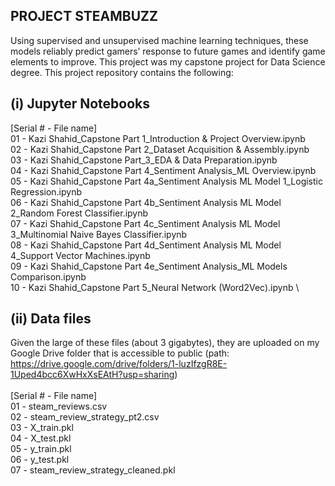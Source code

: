PROJECT STEAMBUZZ
-----------------
Using supervised and unsupervised machine learning techniques, these models reliably predict gamers’ response to future games and identify game elements to improve. This project was my capstone project for Data Science degree. This project repository contains the following:

(i) Jupyter Notebooks
---------------------
[Serial # - File name] \
01 - Kazi Shahid_Capstone Part 1_Introduction & Project Overview.ipynb \
02 - Kazi Shahid_Capstone Part 2_Dataset Acquisition & Assembly.ipynb \
03 - Kazi Shahid_Capstone Part_3_EDA & Data Preparation.ipynb \
04 - Kazi Shahid_Capstone Part 4_Sentiment Analysis_ML Overview.ipynb \
05 - Kazi Shahid_Capstone Part 4a_Sentiment Analysis ML Model 1_Logistic Regression.ipynb \
06 - Kazi Shahid_Capstone Part 4b_Sentiment Analysis ML Model 2_Random Forest Classifier.ipynb \
07 - Kazi Shahid_Capstone Part 4c_Sentiment Analysis ML Model 3_Multinomial Naive Bayes Classifier.ipynb \
08 - Kazi Shahid_Capstone Part 4d_Sentiment Analysis ML Model 4_Support Vector Machines.ipynb \
09 - Kazi Shahid_Capstone Part 4e_Sentiment Analysis_ML Models Comparison.ipynb \
10 - Kazi Shahid_Capstone Part 5_Neural Network (Word2Vec).ipynb \

(ii) Data files
---------------
Given the large of these files (about 3 gigabytes), they are uploaded on my Google Drive folder that is accessible to public (path: https://drive.google.com/drive/folders/1-luzIfzgR8E-1Uped4bcc6XwHxXsEAtH?usp=sharing) \
\
[Serial # - File name] \
01 - steam_reviews.csv \
02 - steam_review_strategy_pt2.csv \
03 - X_train.pkl \
04 - X_test.pkl \
05 - y_train.pkl \
06 - y_test.pkl \
07 - steam_review_strategy_cleaned.pkl

